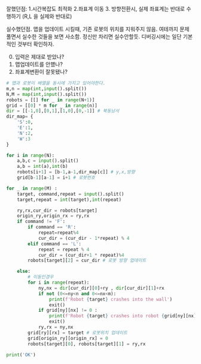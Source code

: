 잘했던점:
1.시간복잡도 최적화
2.좌표계 이동 
3. 방향전환시, 실제 좌표계는 반대로 수행하기 (R,L 을 실제와 반대로)

실수했던점.
맵을 업데이트 시킬때, 기존 로봇의 위치를 지워주지 않음.
여테까지 문제 풀면서 실수한 것들을 보면 사소함. 정신만 차리면 실수안할듯.
디버깅시에는 일단 기본적인 것부터 확인하자. 

0. 입력은 제대로 받았나?
1. 맵업데이트를 안헀나?
2. 좌표계변환이 잘못됐나?
   
   

```python
# 맵과 로봇이 배열을 동시에 가지고 있어야한다.
m,n = map(int,input().split())
N,M = map(int,input().split())
robots = [[] for _ in range(N+1)]
grid = [[0] * m for _ in range(n)]
dir = [[-1,0],[0,1],[1,0],[0,-1]] # 북동남서
dir_map= {
    'S':0,
    'E':1,
    'N':2,
    'W':3
}

for i in range(N):
    a,b,c = input().split()
    a,b = int(a),int(b)
    robots[i+1] = [b-1,a-1,dir_map[c]] # y,x,방향
    grid[b-1][a-1] = i+1 # 로봇번호

for _ in range(M) :
    target, command,repeat = input().split()
    target,repeat = int(target),int(repeat)

    ry,rx,cur_dir = robots[target]
    origin_ry,origin_rx = ry,rx
    if command != 'F':
        if command == 'R':
            repeat=repeat%4
            cur_dir = (cur_dir - 1*repeat) % 4
        elif command == 'L':
            repeat = repeat % 4
            cur_dir = (cur_dir+1 * repeat)%4
        robots[target][2] = cur_dir # 로봇 방향 업데이트

    else:
        # 이동인경우
        for i in range(repeat):
            ny,nx = dir[cur_dir][0]+ry , dir[cur_dir][1]+rx
            if not (0<=ny<n and 0<=nx<m):
                print(f'Robot {target} crashes into the wall')
                exit()
            if grid[ny][nx] != 0 :
                print(f'Robot {target} crashes into robot {grid[ny][nx]}')
                exit()
            ry,rx = ny,nx
        grid[ry][rx] = target # 로봇위치 업데이트
        grid[origin_ry][origin_rx] = 0
        robots[target][0], robots[target][1] = ry,rx

print('OK')
```
